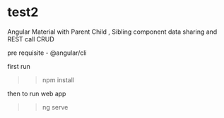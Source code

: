 # test2
Angular Material with Parent Child , Sibling component data sharing and REST call CRUD

pre requisite - @angular/cli

first run 
>> npm install

then to run web app
>> ng serve 
